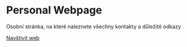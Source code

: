 # Personal Webpage

Osobní stránka, na které naleznete všechny kontakty a důležité odkazy

[Navštívit web](https://suchomelova-dana.github.io/Personal-Webpage/)
